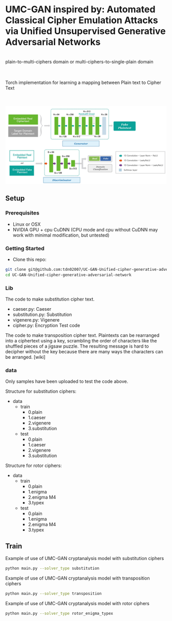 # UMC-GAN inspired by: Automated Classical Cipher Emulation Attacks via Unified Unsupervised Generative Adversarial Networks

\
plain-to-multi-ciphers domain or  multi-ciphers-to-single-plain domain

\
\
Torch implementation for learning a mapping between Plain text to Cipher Text


\
\
<img src="img/img.PNG" width="900px"/>

## Setup

### Prerequisites

- Linux or OSX
- NVIDIA GPU + cpu CuDNN (CPU mode and cpu without CuDNN may work with minimal modification, but untested)

### Getting Started

- Clone this repo:

```bash
git clone git@github.com:tdn02007/UC-GAN-Unified-cipher-generative-adversarial-network.git
cd UC-GAN-Unified-cipher-generative-adversarial-network
```

### Lib

The code to make substitution cipher text.

- caeser.py: Caeser
- substitution.py: Substitution
- vigenere.py: Vigenere
- cipher.py: Encryption Test code

The code to make transposition cipher text.
Plaintexts can be rearranged into a ciphertext using a key, scrambling the order of characters like the shuffled pieces of a jigsaw puzzle. The resulting message is hard to decipher without the key because there are many ways the characters can be arranged. [wiki]



### data

Only samples have been uploaded to test the code above.

Structure for substitution ciphers:

- data
  - train
    - 0.plain
    - 1.caeser
    - 2.vigenere
    - 3.substitution
  - test
    - 0.plain
    - 1.caeser
    - 2.vigenere
    - 3.substitution


Structure for rotor ciphers:

- data
  - train
    - 0.plain
    - 1.enigma
    - 2.enigma M4
    - 3.typex
  - test
    - 0.plain
    - 1.enigma
    - 2.enigma M4
    - 3.typex


## Train

Example of use of UMC-GAN cryptanalysis model with substitution ciphers
```bash
python main.py --solver_type substitution
```
Example of use of UMC-GAN cryptanalysis model with transposition ciphers
```bash
python main.py --solver_type transposition
```
Example of use of UMC-GAN cryptanalysis model with rotor ciphers
```bash
python main.py --solver_type rotor_enigma_typex
```

